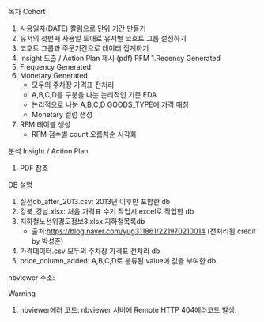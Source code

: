 목차
Cohort
1. 사용일자(DATE) 칼럼으로 단위 기간 만들기
2. 유저의 첫번째 사용일 토대로 유저별 코호트 그룹 설정하기
3. 코호트 그룹과 주문기간으로 데이터 집계하기
4. Insight 도출 / Action Plan 제시 (pdf)
RFM 
1.Recency Generated
2. Frequency Generated
3. Monetary Generated
    - 모두의 주차장 가격표 전처리
    - A,B,C,D를 구분을 나눈 논리적인 기준 EDA
    - 논리적으로 나눈 A,B,C,D GOODS_TYPE에 가격 매칭
    - Monetary 컬럼 생성
4. RFM 테이블 생성
    - RFM 점수별 count 오름차순 시각화 

분석 Insight / Action Plan 
1. PDF 참조 

DB 설명
1. 실전db_after_2013.csv: 2013년 이후만 포함한 db
2. 강북_강남.xlsx: 처음 가격표 수기 작업시 excel로 작업한 db
3. 지하철노선위경도정보3.xlsx 지하철목록db 
    - 출처:https://blog.naver.com/yug311861/221970210014 (전처리됨 credit by 박성준)
4. 가격데이터.csv 모두의 주차장 가격표 전처리 db
5. price_column_added: A,B,C,D로 분류된 value에 값을 부여한 db

nbviewer 주소: 

Warning
1. nbviewer에러 코드: nbviewer 서버에 Remote HTTP 404에러코드 발생. 
